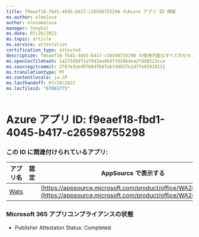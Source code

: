```yaml
---
title: f9eaef18-fbd1-4045-b417-c26598755298 のAzure アプリ ID 情報
ms.author: elmalova
author: elenamalova
manager: tonybal
ms.date: 07/28/2022
ms.topic: article
ms.service: attestation
certification_type: attested
description: f9eaef18-fbd1-4045-b417-c26598755298 の使用可能なすべてのセキュリティとコンプライアンス情報。
ms.openlocfilehash: 1a275d8d71af9d3ae8b87f82dbdea2fdd8513cce
ms.sourcegitcommit: 2787e3eed97b8dfb6fab7dd837e2d7fe65828121
ms.translationtype: MT
ms.contentlocale: ja-JP
ms.lasthandoff: 07/28/2022
ms.locfileid: "67061775"
---
```

# <a name="azure-app-id-f9eaef18-fbd1-4045-b417-c26598755298"></a>Azure アプリ ID: f9eaef18-fbd1-4045-b417-c26598755298


### <a name="apps-associated-with-this-id"></a>この ID に関連付けられているアプリ:
| **アプリ名** | **認定** | **AppSource で表示する** |
|--------------|---------------|-----------------------|
| [Wats](../forward/WA200003597.md) |  | [https://appsource.microsoft.com/product/office/WA200003597](https://appsource.microsoft.com/product/office/WA200003597) |

### <a name="microsoft-365-app-compliance-status"></a>Microsoft 365 アプリコンプライアンスの状態
- Publisher Attestaton Status: Completed
